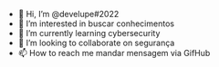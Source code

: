 - 👋 Hi, I’m @develupe#2022
- 👀 I’m interested in  buscar conhecimentos
- 🌱 I’m currently learning  cybersecurity
- 💞️ I’m looking to collaborate on segurança
- 📫 How to reach me  mandar mensagem via GifHub

<!---
quedinho2020/quedinho2020 is a ✨ special ✨ repository because its `README.md` (this file) appears on your GitHub profile.
You can click the Preview link to take a look at your changes.
--->
